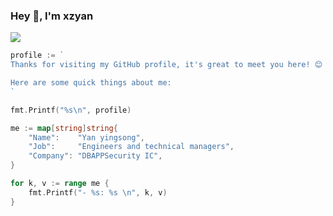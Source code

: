 ### Hey 👋, I'm xzyan

![](https://github.com/xzyan/xzyan/blob/master/assets/header_.png)

```go
profile := `
Thanks for visiting my GitHub profile, it's great to meet you here! 😊

Here are some quick things about me:
`

fmt.Printf("%s\n", profile)

me := map[string]string{
	"Name":    "Yan yingsong",
	"Job":     "Engineers and technical managers",
	"Company": "DBAPPSecurity IC",
}

for k, v := range me {
	fmt.Printf("- %s: %s \n", k, v)
}
```
